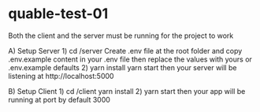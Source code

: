 # quable-test-01

Both the client and the server must be running for the project to work

A) Setup Server
    1) cd /server
    Create .env file at the root folder and copy .env.example content in your .env file then replace the values with yours or .env.example defaults
    2) yarn install
       yarn start
        then your server will be listening at http://localhost:5000

B) Setup Client
    1) cd /client
        yarn install
    2) yarn start
        then your app will be running at port by default 3000